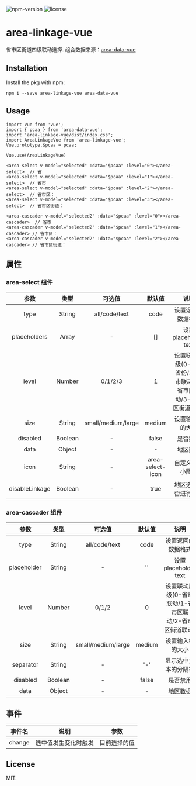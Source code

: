 ![npm-version](https://img.shields.io/npm/v/vue-area-linkage.svg) ![license](https://img.shields.io/npm/l/vue-area-linkage.svg)
# area-linkage-vue
省市区街道四级联动选择. 组合数据来源：[area-data-vue](https://github.com/liangzibo/area-data-vue)

## Installation
Install the pkg with npm:
```
npm i --save area-linkage-vue area-data-vue
```

## Usage
```
import Vue from 'vue';
import { pcaa } from 'area-data-vue';
import 'area-linkage-vue/dist/index.css';
import AreaLinkageVue from 'area-linkage-vue';
Vue.prototype.$pcaa = pcaa;

Vue.use(AreaLinkageVue)
```

```
<area-select v-model="selected" :data="$pcaa" :level="0"></area-select>  // 省
<area-select v-model="selected" :data="$pcaa" :level="1"></area-select>  // 省市
<area-select v-model="selected" :data="$pcaa" :level="2"></area-select>  // 省市区：
<area-select v-model="selected" :data="$pcaa" :level="3"></area-select>  // 省市区街道：

<area-cascader v-model="selected2" :data="$pcaa" :level="0"></area-cascader>  // 省市
<area-cascader v-model="selected2" :data="$pcaa" :level="1"></area-cascader> // 省市区：
<area-cascader v-model="selected2" :data="$pcaa" :level="2"></area-cascader> // 省市区街道：

```



## 属性
### area-select 组件
|  参数  |  类型  |  可选值  |  默认值  |  说明  |
|  :--:  |  :--:  |  :--:  |  :--:  |  :--:  |
| type | String |  all/code/text | code | 设置返回的数据格式 |
| placeholders | Array | - | [] | 设置 placeholder text |
| level | Number | 0/1/2/3 | 1 | 设置联动层级(0-只选省份/1-省市联动/2-省市区联动/3-省市区街道联动) |
| size | String | small/medium/large | medium | 设置输入框的大小 |
| disabled | Boolean | - | false | 是否禁用 |
| data | Object | - | - | 地区数据 |
| icon | String | - | area-select-icon | 自定义下拉小图标 |
| disableLinkage | Boolean | - | true | 地区选择是否进行联动 |


### area-cascader 组件
|  参数  |  类型  |  可选值  |  默认值  |  说明  |
|  :--:  |  :--:  |  :--:  |  :--:  |  :--:  |
| type | String |  all/code/text | code | 设置返回的数据格式 |
| placeholder | String | - | '' | 设置 placeholder text |
| level | Number | 0/1/2 | 0 | 设置联动层级(0-省市联动/1-省市区联动/2-省市区街道联动) |
| size | String | small/medium/large | medium | 设置输入框的大小 |
| separator | String | - | '-' | 显示选中文本的分隔符 |
| disabled | Boolean | - | false | 是否禁用 |
| data | Object | - | - | 地区数据 |

## 事件

|  事件名  |  说明  |  参数 |
|  :--:  |  :--:  |  :--: |
| change | 选中值发生变化时触发 | 目前选择的值 |


## License
MIT.
